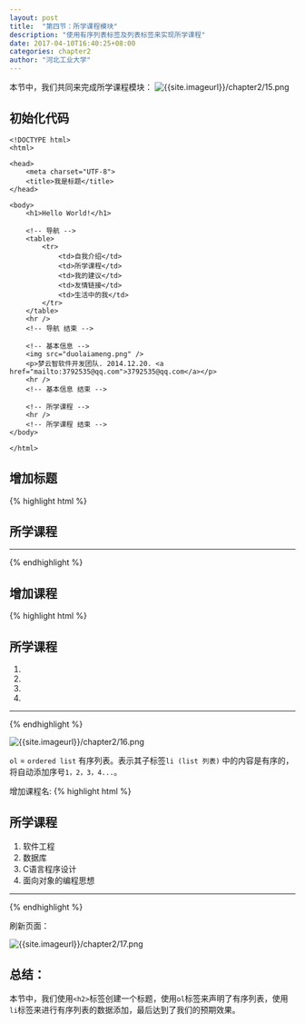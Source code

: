 ```yaml
---
layout: post
title:  "第四节：所学课程模块"
description: "使用有序列表标签及列表标签来实现所学课程"
date: 2017-04-10T16:40:25+08:00
categories: chapter2
author: "河北工业大学"
---
```

本节中，我们共同来完成所学课程模块：
![{{site.imageurl}}/chapter2/15.png]({{site.imageurl}}/chapter2/15.png)

## 初始化代码
```
<!DOCTYPE html>
<html>

<head>
    <meta charset="UTF-8">
    <title>我是标题</title>
</head>

<body>
    <h1>Hello World!</h1>

    <!-- 导航 -->
    <table>
        <tr>
            <td>自我介绍</td>
            <td>所学课程</td>
            <td>我的建议</td>
            <td>友情链接</td>
            <td>生活中的我</td>
        </tr>
    </table>
    <hr />
    <!-- 导航 结束 -->

    <!-- 基本信息 -->
    <img src="duolaiameng.png" />
    <p>梦云智软件开发团队. 2014.12.20. <a href="mailto:3792535@qq.com">3792535@qq.com</a></p>
    <hr />
    <!-- 基本信息 结束 -->
    
    <!-- 所学课程 -->
    <hr />
    <!-- 所学课程 结束 -->
</body>

</html>
```

## 增加标题
{% highlight html %}
    <!-- 所学课程 -->
    <h2>所学课程</h2>
    <hr />
    <!-- 所学课程 结束 -->
{% endhighlight %}

## 增加课程
{% highlight html %}
    <!-- 所学课程 -->
    <h2>所学课程</h2>
    <ol>
        <li></li>
        <li></li>
        <li></li>
        <li></li>
    </ol>
    <hr />
    <!-- 所学课程 结束 -->
{% endhighlight %}

![{{site.imageurl}}/chapter2/16.png]({{site.imageurl}}/chapter2/16.png)

`ol` = `ordered list` 有序列表。表示其子标签`li (list 列表)` 中的内容是有序的，将自动添加序号`1，2，3，4...`。

增加课程名:
{% highlight html %}
    <!-- 所学课程 -->
    <h2>所学课程</h2>
    <ol>
        <li>软件工程</li>
        <li>数据库</li>
        <li>C语言程序设计</li>
        <li>面向对象的编程思想</li>
    </ol>
    <hr />
    <!-- 所学课程 结束 -->
{% endhighlight %}

刷新页面：

![{{site.imageurl}}/chapter2/17.png]({{site.imageurl}}/chapter2/17.png)

## 总结：
本节中，我们使用`<h2>`标签创建一个标题，使用`ol`标签来声明了有序列表，使用`li`标签来进行有序列表的数据添加，最后达到了我们的预期效果。
